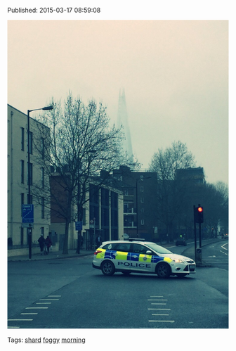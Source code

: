 


Published: 2015-03-17 08:59:08

![](113862039837-0.jpg)

Tags: [shard](tag-shard.md) [foggy](tag-foggy.md) [morning](tag-morning.md)
